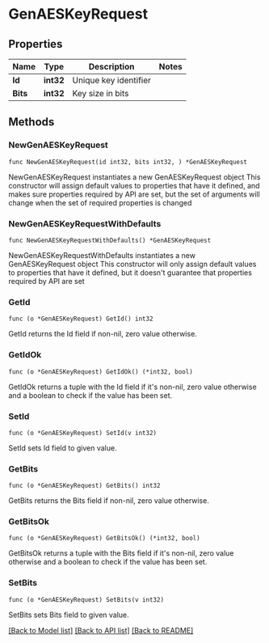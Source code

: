 # GenAESKeyRequest

## Properties

Name | Type | Description | Notes
------------ | ------------- | ------------- | -------------
**Id** | **int32** | Unique key identifier | 
**Bits** | **int32** | Key size in bits | 

## Methods

### NewGenAESKeyRequest

`func NewGenAESKeyRequest(id int32, bits int32, ) *GenAESKeyRequest`

NewGenAESKeyRequest instantiates a new GenAESKeyRequest object
This constructor will assign default values to properties that have it defined,
and makes sure properties required by API are set, but the set of arguments
will change when the set of required properties is changed

### NewGenAESKeyRequestWithDefaults

`func NewGenAESKeyRequestWithDefaults() *GenAESKeyRequest`

NewGenAESKeyRequestWithDefaults instantiates a new GenAESKeyRequest object
This constructor will only assign default values to properties that have it defined,
but it doesn't guarantee that properties required by API are set

### GetId

`func (o *GenAESKeyRequest) GetId() int32`

GetId returns the Id field if non-nil, zero value otherwise.

### GetIdOk

`func (o *GenAESKeyRequest) GetIdOk() (*int32, bool)`

GetIdOk returns a tuple with the Id field if it's non-nil, zero value otherwise
and a boolean to check if the value has been set.

### SetId

`func (o *GenAESKeyRequest) SetId(v int32)`

SetId sets Id field to given value.


### GetBits

`func (o *GenAESKeyRequest) GetBits() int32`

GetBits returns the Bits field if non-nil, zero value otherwise.

### GetBitsOk

`func (o *GenAESKeyRequest) GetBitsOk() (*int32, bool)`

GetBitsOk returns a tuple with the Bits field if it's non-nil, zero value otherwise
and a boolean to check if the value has been set.

### SetBits

`func (o *GenAESKeyRequest) SetBits(v int32)`

SetBits sets Bits field to given value.



[[Back to Model list]](../README.md#documentation-for-models) [[Back to API list]](../README.md#documentation-for-api-endpoints) [[Back to README]](../README.md)


